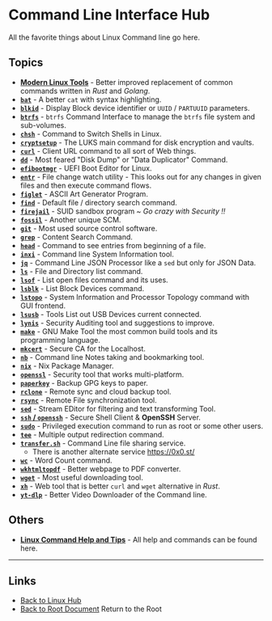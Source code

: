 # Command Line Interface Hub

All the favorite things about Linux Command line go here.

## Topics

- **[Modern Linux Tools](./modern-linux-tools.md)** - Better improved replacement of common commands written in *Rust* and *Golang*.
- **[`bat`](./bat.md)** - A better `cat` with syntax highlighting.
- **[`blkid`](./blkid.md)** - Display Block device identifier or `UUID` / `PARTUUID` parameters.
- **[`btrfs`](../btrfs.md)** - `btrfs` Command Interface to manage the `btrfs` file system and sub-volumes.
- **[`chsh`](./chsh.md)** - Command to Switch Shells in Linux.
- **[`cryptsetup`](./cryptsetup.md)** - The LUKS main command for disk encryption and vaults.
- **[`curl`](./curl.md)** - Client URL command to all sort of Web things.
- **[`dd`](./dd.md)** - Most feared "Disk Dump" or "Data Duplicator" Command.
- **[`efibootmgr`](./efibootmgr.md)** - UEFI Boot Editor for Linux.
- **[`entr`](./entr.md)** - File change watch utility - This looks out for any changes in given files and then execute command flows.
- **[`figlet`](./figlet.md)** - ASCII Art Generator Program.
- **[`find`](./find.md)** - Default file / directory search command.
- **[`firejail`](../firejail.md)** - SUID sandbox program *~ Go crazy with Security !!*
- **[`fossil`](./fossil.md)** - Another unique SCM.
- **[`git`](./git.md)** - Most used source control software.
- **[`grep`](./grep.md)** - Content Search Command.
- **[`head`](./head.md)** - Command to see entries from beginning of a file.
- **[`inxi`](./inxi.md)** - Command line System Information tool.
- **[`jq`](./jq.md)** - Command Line JSON Processor like a `sed` but only for JSON Data.
- **[`ls`](./ls.md)** - File and Directory list command.
- **[`lsof`](./lsof.md)** - List open files command and its uses.
- **[`lsblk`](./lsblk.md)** - List Block Devices command.
- **[`lstopo`](./lstopo.md)** - System Information and Processor Topology command with GUI frontend.
- **[`lsusb`](./lsusb.md)** - Tools List out USB Devices current connected.
- **[`lynis`](../lynis.md)** - Security Auditing tool and suggestions to improve.
- **[`make`](./make.md)** - GNU Make Tool the most common build tools and its programming language.
- **[`mkcert`](./mkcert.md)** - Secure CA for the Localhost.
- **[`nb`](./nb.md)** - Command line Notes taking and bookmarking tool.
- **[`nix`](./nix.md)** - Nix Package Manager.
- **[`openssl`](./openssl.md)** - Security tool that works multi-platform.
- **[`paperkey`](./paperkey.md)** - Backup GPG keys to paper.
- **[`rclone`](./rclone.md)** - Remote sync and cloud backup tool.
- **[`rsync`](./rsync.md)** - Remote File synchronization tool.
- **[`sed`](./sed.md)** - Stream EDitor for filtering and text transforming Tool.
- **[`ssh` / `openssh`](./ssh.md)** - Secure Shell Client & **OpenSSH** Server.
- **[`sudo`](./sudo.md)** - Privileged execution command to run as root or some other users.
- **[`tee`](./tee.md)** - Multiple output redirection command.
- **[`transfer.sh`](./transfer-sh.md)** - Command Line file sharing service.
    - There is another alternate service <https://0x0.st/>
- **[`wc`](./wc.md)** - Word Count command.
- **[`wkhtmltopdf`](./wkhtmltopdf.md)** - Better webpage to PDF converter.
- **[`wget`](./wget.md)** - Most useful downloading tool.
- **[`xh`](./xh.md)** - Web tool that is better `curl` and `wget` alternative in *Rust*.
- **[`yt-dlp`](./yt-dlp.md)** - Better Video Downloader of the Command line.



## Others

- **[Linux Command Help and Tips](https://tldp.org/)** - All help and commands can be found here.

----
<!-- Footer Begins Here -->
## Links

- [Back to Linux Hub](../README.md)
- [Back to Root Document](../../README.md) Return to the Root
